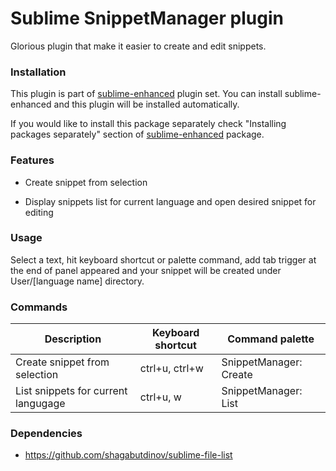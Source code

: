# Sublime SnippetManager plugin

Glorious plugin that make it easier to create and edit snippets.


### Installation

This plugin is part of [sublime-enhanced](http://github.com/shagabutdinov/sublime-enhanced)
plugin set. You can install sublime-enhanced and this plugin will be installed
automatically.

If you would like to install this package separately check "Installing packages
separately" section of [sublime-enhanced](http://github.com/shagabutdinov/sublime-enhanced)
package.


### Features

- Create snippet from selection

- Display snippets list for current language and open desired snippet for
editing


### Usage

Select a text, hit keyboard shortcut or palette command, add tab trigger at the
end of panel appeared and your snippet will be created under User/[language name]
directory.


### Commands

| Description                         | Keyboard shortcut | Command palette        |
|-------------------------------------|-------------------|------------------------|
| Create snippet from selection       | ctrl+u, ctrl+w    | SnippetManager: Create |
| List snippets for current langugage | ctrl+u, w         | SnippetManager: List   |


### Dependencies

- https://github.com/shagabutdinov/sublime-file-list